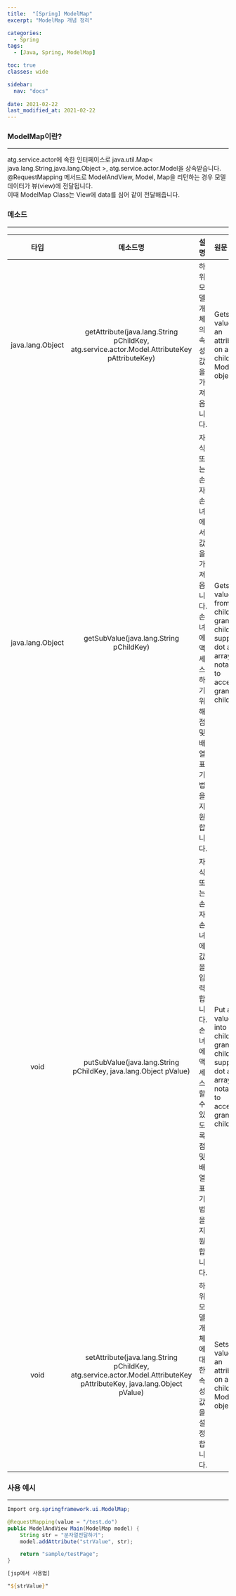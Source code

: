 ```yaml
---
title:  "[Spring] ModelMap"
excerpt: "ModelMap 개념 정리"

categories:
  - Spring
tags:
  - [Java, Spring, ModelMap]

toc: true
classes: wide

sidebar:
  nav: "docs"
 
date: 2021-02-22
last_modified_at: 2021-02-22
---
```


### ModelMap이란?
---
atg.service.actor에 속한 인터페이스로 java.util.Map< java.lang.String,java.lang.Object >, atg.service.actor.Model을 상속받습니다.<br>
@RequestMapping 메서드로 ModelAndView, Model, Map을 리턴하는 경우 모델 데이터가 뷰(view)에 전달됩니다.<br>
이때 ModelMap Class는 View에 data를 심어 같이 전달해줍니다.

### 메소드
---

|타입|메소드명|설명|원문|
|:----:|:----:|:----|:----|
|java.lang.Object|getAttribute(java.lang.String pChildKey, atg.service.actor.Model.AttributeKey pAttributeKey)|하위 모델 개체의 속성 값을 가져옵니다.|Gets a value for an attribute on a child Model object.|
|java.lang.Object|getSubValue(java.lang.String pChildKey)|자식 또는 손자 손녀에서 값을 가져옵니다.<br>손녀에 액세스하기 위해 점 및 배열 표기법을 지원합니다.|Gets a value from a child or grand child - supports dot and array notation to access grand children.|
|void|putSubValue(java.lang.String pChildKey, java.lang.Object pValue)|자식 또는 손자 손녀에 값을 입력합니다.<Br>손녀에 액세스할 수 있도록 점 및 배열 표기법을 지원합니다.|Put a value into a child or grand child - supports dot and array notation to access grand children.|
|void|setAttribute(java.lang.String pChildKey, atg.service.actor.Model.AttributeKey pAttributeKey, java.lang.Object pValue)|하위 모델 개체에 대한 속성 값을 설정합니다.|Sets a value for an attribute on a child Model object.|

### 사용 예시
---

```java
Import org.springframework.ui.ModelMap;

@RequestMapping(value = "/test.do")
public ModelAndView Main(ModelMap model) {
    String str = "문자열전달하기";
    model.addAttribute("strValue", str);

    return "sample/testPage";
}
```

```jsp
[jsp에서 사용법]

"${strValue}"
```